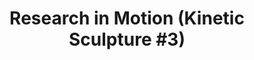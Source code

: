 ---
ee_id: '136'
site: '1'
type: '2'
url: 2010-037-research-in-motion-kinetic-sculpture-3
title: 'Research in Motion (Kinetic Sculpture #3)'
year: '2010'
display_year: '2010'
medium: Modified red dancing stands
dims: 70 x 18 x 18 in
pitch: "​2 Dancing stands modded to spin a slightly different speeds"
ps:
live_url:
related:
youtube:
related_code:
imgs: research-2010-037-full-database-banhof.jpg
subheading:
download:
add_credit:
add_credits:
commission:
layout: things-i-made
---